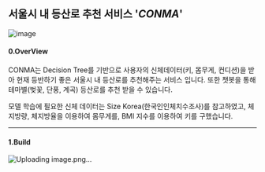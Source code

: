 ## 서울시 내 등산로 추천 서비스 '<i>CONMA</i>'

![image](https://user-images.githubusercontent.com/66653030/229333628-36d3354b-1e9d-4067-9a9f-bfe31f32f724.png)

#### 0.OverView

CONMA는 Decision Tree를 기반으로 사용자의 신체데이터(키, 몸무게, 컨디션)을 받아 현재 등반하기 좋은 서울시 내 등산로를 추천해주는 서비스 입니다. 
또한 챗봇을 통해 테마별(벚꽃, 단풍, 계곡) 등산로를 추천 받을 수 있습니다. 

모델 학습에 필요한 신체 데이터는 Size Korea(한국인인체치수조사)를 참고하였고, 체지방량, 체지방율을 이용하여 몸무게를, BMI 지수를 이용하여 키를 구했습니다. 
***
#### 1.Build


![Uploading image.png…]()
